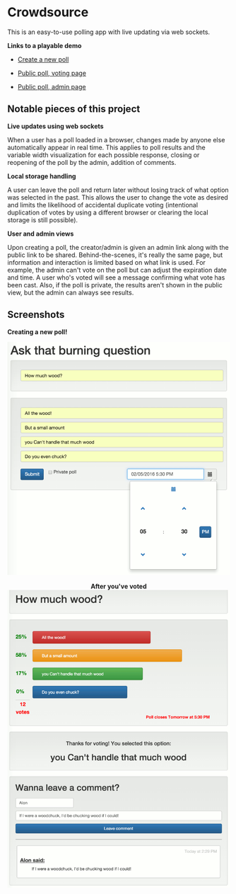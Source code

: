 # Crowdsource
This is an easy-to-use polling app with live updating via web sockets.

**Links to a playable demo**

* [Create a new poll](https://mowalon-crowdsource.herokuapp.com/)

* [Public poll, voting page](https://mowalon-crowdsource.herokuapp.com/poll/publicdemo)

* [Public poll, admin page](https://mowalon-crowdsource.herokuapp.com/admin/publicdemo)

## Notable pieces of this project
**Live updates using web sockets**

When a user has a poll loaded in a browser, changes made by anyone else automatically appear in real time. This applies to poll results and the variable width visualization for each possible response, closing or reopening of the poll by the admin, addition of comments.

**Local storage handling**

A user can leave the poll and return later without losing track of what option was selected in the past. This allows the user to change the vote as desired and limits the likelihood of accidental duplicate voting (intentional duplication of votes by using a different browser or clearing the local storage is still possible).

**User and admin views**

Upon creating a poll, the creator/admin is given an admin link along with the public link to be shared. Behind-the-scenes, it's really the same page, but information and interaction is limited based on what link is used. For example, the admin can't vote on the poll but can adjust the expiration date and time. A user who's voted will see a message confirming what vote has been cast. Also, if the poll is private, the results aren't shown in the public view, but the admin can always see results.

## Screenshots

**Creating a new poll!**
<center><img src="screenshots/screenshot_new-poll.png">

**After you've voted**
<img src="screenshots/screenshot_results.png"></center>
